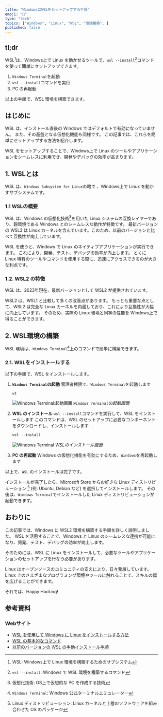 ```yaml
---
title: "WindowsにWSLをセットアップする手順"
emoji: "🔧"
type: "tech"
topics: ["Windows", "Linux", "WSL", "環境構築", ]
published: false
---
```


## tl;dr

WSL[^1]は、Windows上で Linux を動かせるツールで、`wsl --install`[^2]コマンドを使って簡単にセットアップできます。

1. `Windows Terminal`を起動
2. `wsl --install`コマンドを実行
3. PC の再起動

以上の手順で、WSL 環境を構築できます。

[^1]: WSL: Windows上で Linux 環境を構築するためのサブシステム
[^2]: `wsl --install`: Windows で WSL 環境を構築するコマンド

## はじめに

WSL は、インストール直後の Windows ではデフォルトで有効になっていません。
また、その基盤となる仮想化機能も同様です。
この記事では、これらを簡単にセットアップする方法を紹介します。

WSL をセットアップすることで、Windows上で Linux のツールやアプリケーションをシームレスに利用でき、開発やデバッグの効率が高まります。

## 1. WSLとは

WSL は、`Windows Subsystem for Linux`の略で 、Windows上で Linux を動かすサブシステムです。

### 1.1 WSLの概要

WSL は、Windows の仮想化技術[^3]を用いた Linux システムの互換レイヤーであり、親環境である Windows とのシームレスな動作が特徴です。
最新バージョンの WSL2 は Linux カーネルを含んでいます。このため、以前のバージョンと比べて互換性が向上しています。

WSL を使うと、Windows で Linux のネイティブアプリケーションが実行できます。
これにより、開発、テスト、デバッグの効率が向上します。
とくに Linux 特有のツールやコマンドを使用する際に、迅速にアクセスできるのが大きな利点です。

[^3]: 仮想化技術: OS上で仮想的な PC を作成する技術

### 1.2. WSL2 の特徴

WSL は、2023年現在、最新バージョンとして WSL2 が提供されています。

WSL2 は、WSL1 と比較して多くの改善点があります。
もっとも重要な点として、WSL2 は完全な Linux カーネルを内蔵しており、これにより互換性が大幅に向上しています。
そのため、実際の Linux 環境と同等の性能を Windows上で得ることができます。

## 2. WSL環境の構築

WSL 環境は、`Windows Terminal`[^4]上のコマンドで簡単に構築できます。

[^4]: `Windows Terminal`: Windows 公式ターミナルエミュレーター

### 2.1. WSLをインストールする

以下の手順で、WSL をインストールします。

1. **`Windows Terminal`の起動**
   管理者権限で、`Windows Terminal`を起動します

    ```スタートメニュー
   wt
   ```

   ![Windows Terminal:起動画面](https://i.imgur.com/vyQ1TKv.jpg)
   *`Windows Terminal`の起動画面*

2. **WSL のインストール**
   `wsl --install`コマンドを実行して、WSL をインストールします
   このコマンドは、WSL のセットアップに必要なコンポーネントをダウンロードし、インストールします

   ```powershell
   wsl --install
   ```

   ![Windows Terminal](https://i.imgur.com/aQov7it.jpg)
   *WSLのインストール画面*

3. **PC の再起動**
   Windows の仮想化機能を有効にするため、`Windows`を再起動します

以上で、`WSL` のインストールは完了です。

インストールが完了したら、Microsoft Store からお好きな Linux ディストリビューション [^5] (例: Ubuntu, Debian など) を選択してインストールします。
その後は、`Windows Terminal`でインストールした Linux ディストリビューションが起動できます。

[^5]: Linux ディストリビューション: Linux カーネルと上層のソフトウェアを組み合わせた OS のパッケージ

## おわりに

この記事では、Windows に WSL2 環境を構築する手順を詳しく説明しました。
WSL を活用することで、Windows と Linux のシームレスな連携が可能になり、開発、テスト、デバッグの効率が向上します。

そのためには、WSL に Linux をインストールして、必要なツールやアプリケーションのセットアップを行なう必要があります。

Linux はオープンソースのコミュニティの支えにより、日々発展しています。
Linux 上のさまざまなプログラミング環境やツールに触れることで、スキルの幅を広げることができます。

それでは、Happy Hacking!

## 参考資料

### Webサイト

- [WSL を使用して Windows に Linux をインストールする方法](https://learn.microsoft.com/ja-jp/windows/wsl/install)
- [WSL の基本的なコマンド](https://learn.Microsoft.com/ja-jp/windows/wsl/basic-commands)
- [以前のバージョンの WSL の手動インストール手順](https://learn.microsoft.com/ja-jp/windows/wsl/install-manual#step-4---download-the-linux-kernel-update-package)

